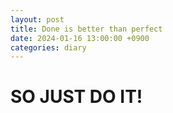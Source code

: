```yaml
---
layout: post
title: Done is better than perfect
date: 2024-01-16 13:00:00 +0900
categories: diary
---
```


# SO JUST DO IT!
